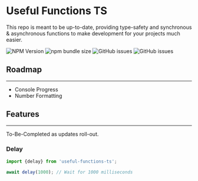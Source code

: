# Useful Functions TS

This repo is meant to be up-to-date, providing type-safety and synchronous & asynchronous functions to make development for your projects much easier.

![NPM Version](https://img.shields.io/npm/v/useful-functions-ts)  ![npm bundle size](https://img.shields.io/bundlephobia/min/useful-functions-ts) ![GitHub issues](https://img.shields.io/github/issues/konotorii/useful-functions-ts) ![GitHub issues](https://img.shields.io/github/issues/konotorii/useful-functions-ts)


## Roadmap
- - -

- Console Progress
- Number Formatting

## Features
- - -

To-Be-Completed as updates roll-out.

### Delay
```ts
import {delay} from 'useful-functions-ts';

await delay(1000); // Wait for 1000 milliseconds
```
